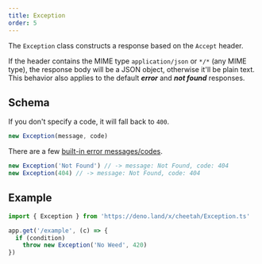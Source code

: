 ```yaml
---
title: Exception
order: 5
---
```


The `Exception` class constructs a response based on the `Accept` header.

If the header contains the MIME type `application/json` or `*/*` (any MIME type), the response body will be a JSON object, otherwise it'll be plain text. This behavior also applies to the default ***error*** and ***not found*** responses.

## Schema

If you don't specify a code, it will fall back to `400`.

```ts
new Exception(message, code)
```

There are a few [built-in error messages/codes](https://github.com/azurystudio/cheetah/blob/dev/deno/Exception.ts#L1).

```ts
new Exception('Not Found') // -> message: Not Found, code: 404
new Exception(404) // -> message: Not Found, code: 404
```

## Example

```ts
import { Exception } from 'https://deno.land/x/cheetah/Exception.ts'

app.get('/example', (c) => {
  if (condition)
    throw new Exception('No Weed', 420)
})
```
